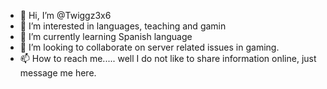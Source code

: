 - 👋 Hi, I’m @Twiggz3x6
- 👀 I’m interested in languages, teaching and gamin
- 🌱 I’m currently learning Spanish language
- 💞️ I’m looking to collaborate on server related issues in gaming.
- 📫 How to reach me..... well I do not like to share information online, just message me here.

<!---
Twiggz3x6/Twiggz3x6 is a ✨ special ✨ repository because its `README.md` (this file) appears on your GitHub profile.
You can click the Preview link to take a look at your changes.
--->
